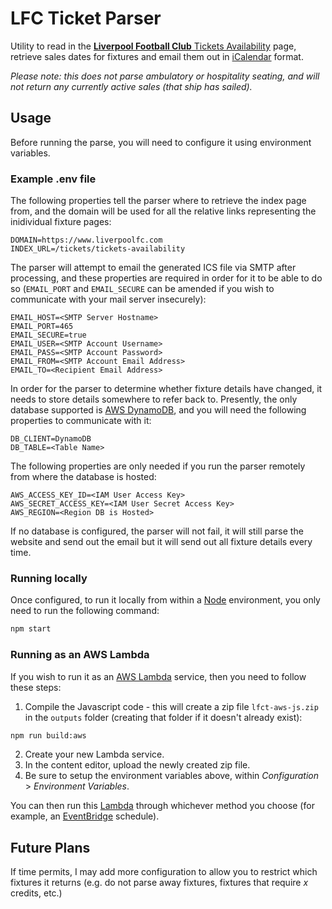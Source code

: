 # LFC Ticket Parser

Utility to read in the [**Liverpool Football Club** Tickets Availability](https://www.liverpoolfc.com/tickets/tickets-availability) page, retrieve sales dates for fixtures and email them out in [iCalendar](https://icalendar.org/) format.

_Please note: this does not parse ambulatory or hospitality seating, and will not return any currently active sales (that ship has sailed)._

## Usage

Before running the parse, you will need to configure it using environment variables.

### Example .env file

The following properties tell the parser where to retrieve the index page from, and the domain will be used for all the relative links representing the inidividual fixture pages:

```properties
DOMAIN=https://www.liverpoolfc.com
INDEX_URL=/tickets/tickets-availability
```

The parser will attempt to email the generated ICS file via SMTP after processing, and these properties are required in order for it to be able to do so (`EMAIL_PORT` and `EMAIL_SECURE` can be amended if you wish to communicate with your mail server insecurely):

```properties
EMAIL_HOST=<SMTP Server Hostname>
EMAIL_PORT=465
EMAIL_SECURE=true
EMAIL_USER=<SMTP Account Username>
EMAIL_PASS=<SMTP Account Password>
EMAIL_FROM=<SMTP Account Email Address>
EMAIL_TO=<Recipient Email Address>
```

In order for the parser to determine whether fixture details have changed, it needs to store details somewhere to refer back to.  Presently, the only database supported is [AWS DynamoDB](https://aws.amazon.com/dynamodb/), and you will need the following properties to communicate with it:

```properties
DB_CLIENT=DynamoDB
DB_TABLE=<Table Name>
```

The following properties are only needed if you run the parser remotely from where the database is hosted:

```properties
AWS_ACCESS_KEY_ID=<IAM User Access Key>
AWS_SECRET_ACCESS_KEY=<IAM User Secret Access Key>
AWS_REGION=<Region DB is Hosted>
```

If no database is configured, the parser will not fail, it will still parse the website and send out the email but it will send out all fixture details every time.

### Running locally

Once configured, to run it locally from within a [Node](https://nodejs.org/en) environment, you only need to run the following command:

```bash
npm start
```

### Running as an AWS Lambda

If you wish to run it as an [AWS Lambda](https://aws.amazon.com/lambda/) service, then you need to follow these steps:

1. Compile the Javascript code - this will create a zip file `lfct-aws-js.zip` in the `outputs` folder (creating that folder if it doesn't already exist):
```bash
npm run build:aws
```
2. Create your new Lambda service.
3. In the content editor, upload the newly created zip file.
4. Be sure to setup the environment variables above, within *Configuration* > *Environment Variables*.

You can then run this [Lambda](https://aws.amazon.com/lambda/) through whichever method you choose (for example, an [EventBridge](https://aws.amazon.com/eventbridge/) schedule).

## Future Plans

If time permits, I may add more configuration to allow you to restrict which fixtures it returns (e.g. do not parse away fixtures, fixtures that require _x_ credits, etc.)